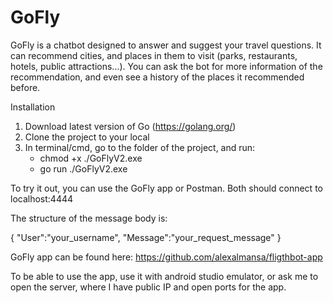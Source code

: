 # GoFly

GoFly is a chatbot designed to answer and suggest your travel questions. It can recommend cities, and places in them to visit (parks, restaurants, hotels, public attractions...). You can ask the bot for more information of the recommendation, and even see a history of the places it recommended before.

Installation

1. Download latest version of Go (https://golang.org/)
2. Clone the project to your local
3. In terminal/cmd, go to the folder of the project, and run: 
    - chmod +x ./GoFlyV2.exe
    - go run ./GoFlyV2.exe

To try it out, you can use the GoFly app or Postman. Both should connect to localhost:4444

The structure of the message body is:

{
    "User":"your_username",
    "Message":"your_request_message"
}

GoFly app can be found here: https://github.com/alexalmansa/fligthbot-app

To be able to use the app, use it with android studio emulator, or ask me to open the server, where I have public IP and open ports for the app.

